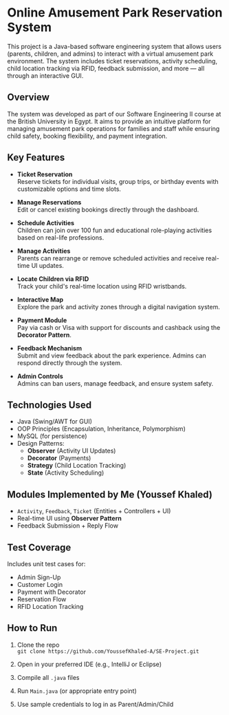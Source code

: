 #  Online Amusement Park Reservation System

This project is a Java-based software engineering system that allows users (parents, children, and admins) to interact with a virtual amusement park environment. The system includes ticket reservations, activity scheduling, child location tracking via RFID, feedback submission, and more — all through an interactive GUI.

##  Overview

The system was developed as part of our Software Engineering II course at the British University in Egypt. It aims to provide an intuitive platform for managing amusement park operations for families and staff while ensuring child safety, booking flexibility, and payment integration.

##  Key Features

-  **Ticket Reservation**  
  Reserve tickets for individual visits, group trips, or birthday events with customizable options and time slots.

-  **Manage Reservations**  
  Edit or cancel existing bookings directly through the dashboard.

-  **Schedule Activities**  
  Children can join over 100 fun and educational role-playing activities based on real-life professions.

-  **Manage Activities**  
  Parents can rearrange or remove scheduled activities and receive real-time UI updates.

-  **Locate Children via RFID**  
  Track your child's real-time location using RFID wristbands.

-  **Interactive Map**  
  Explore the park and activity zones through a digital navigation system.

-  **Payment Module**  
  Pay via cash or Visa with support for discounts and cashback using the **Decorator Pattern**.

-  **Feedback Mechanism**  
  Submit and view feedback about the park experience. Admins can respond directly through the system.

-  **Admin Controls**  
  Admins can ban users, manage feedback, and ensure system safety.

##  Technologies Used

- Java (Swing/AWT for GUI)
- OOP Principles (Encapsulation, Inheritance, Polymorphism)
- MySQL (for persistence)
- Design Patterns:
  - **Observer** (Activity UI Updates)
  - **Decorator** (Payments)
  - **Strategy** (Child Location Tracking)
  - **State** (Activity Scheduling)


## Modules Implemented by Me (Youssef Khaled)

- `Activity`, `Feedback`, `Ticket` (Entities + Controllers + UI)
- Real-time UI using **Observer Pattern**
- Feedback Submission + Reply Flow

## Test Coverage

Includes unit test cases for:
- Admin Sign-Up
- Customer Login
- Payment with Decorator
- Reservation Flow
- RFID Location Tracking

## How to Run

1. Clone the repo  
   `git clone https://github.com/YoussefKhaled-A/SE-Project.git`

2. Open in your preferred IDE (e.g., IntelliJ or Eclipse)

3. Compile all `.java` files

4. Run `Main.java` (or appropriate entry point)  

5. Use sample credentials to log in as Parent/Admin/Child
